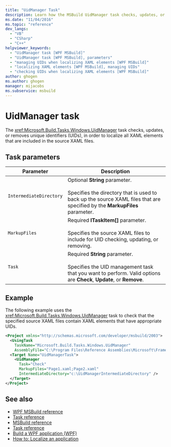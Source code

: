 ```yaml
---
title: "UidManager Task"
description: Learn how the MSBuild UidManager task checks, updates, or removes unique identifiers (UIDs), to localize all XAML elements in the source XAML files.
ms.date: "11/04/2016"
ms.topic: "reference"
dev_langs:
  - "VB"
  - "CSharp"
  - "C++"
helpviewer_keywords:
  - "UidManager task [WPF MSBuild]"
  - "UidManager task [WPF MSBuild], parameters"
  - "managing UIDs when localizing XAML elements [WPF MSBuild]"
  - "localizing XAML elements [WPF MSBuild], managing UIDs"
  - "checking UIDs when localizing XAML elements [WPF MSBuild]"
author: ghogen
ms.author: ghogen
manager: mijacobs
ms.subservice: msbuild
---
```

# UidManager task

The <xref:Microsoft.Build.Tasks.Windows.UidManager> task checks, updates, or removes unique identifiers (UIDs), in order to localize all XAML elements that are included in the source XAML files.

## Task parameters

| Parameter | Description |
|-------------------------| - |
| `IntermediateDirectory` | Optional **String** parameter.<br /><br /> Specifies the directory that is used to back up the source XAML files that are specified by the **MarkupFiles** parameter. |
| `MarkupFiles` | Required **ITaskItem[]** parameter.<br /><br /> Specifies the source XAML files to include for UID checking, updating, or removing. |
| `Task` | Required **String** parameter.<br /><br /> Specifies the UID management task that you want to perform. Valid options are **Check**, **Update**, or **Remove**. |

## Example

 The following example uses the <xref:Microsoft.Build.Tasks.Windows.UidManager> task to check that the specified source XAML files contain XAML elements that have appropriate UIDs.

```xml
<Project xmlns="http://schemas.microsoft.com/developer/msbuild/2003">
  <UsingTask
    TaskName="Microsoft.Build.Tasks.Windows.UidManager"
    AssemblyFile="C:\Program Files\Reference Assemblies\Microsoft\Framework\v3.0\PresentationBuildTasks.dll" />
  <Target Name="UidManagerTask">
    <UidManager
      Task="Check"
      MarkupFiles="Page1.xaml;Page2.xaml"
      IntermediateDirectory="c:\UidManagerIntermediateDirectory" />
  </Target>
</Project>
```

## See also

- [WPF MSBuild reference](../msbuild/wpf-msbuild-reference.md)
- [Task reference](../msbuild/wpf-msbuild-task-reference.md)
- [MSBuild reference](../msbuild/msbuild-reference.md)
- [Task reference](../msbuild/msbuild-task-reference.md)
- [Build a WPF application (WPF)](/dotnet/framework/wpf/app-development/building-a-wpf-application-wpf)
- [How to: Localize an application](/dotnet/framework/wpf/advanced/how-to-localize-an-application)